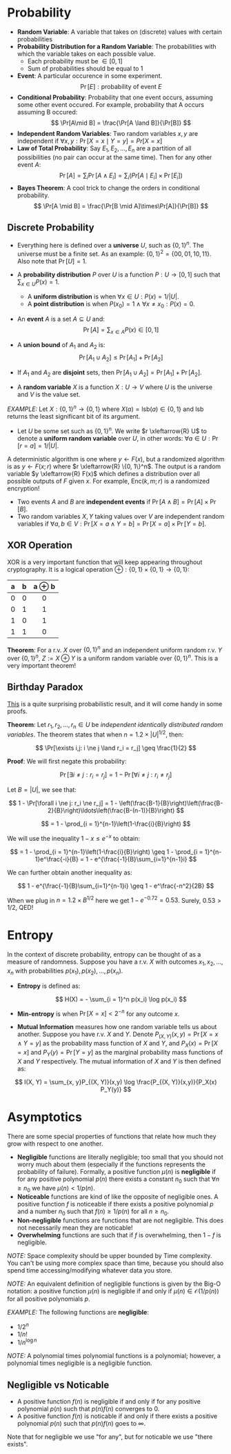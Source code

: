 # Probability

- **Random Variable**: A variable that takes on (discrete) values with certain probabilities
- **Probability Distribution for a Random Variable**: The probabilities with which the variable takes on each possible value.
  - Each probability must be $\in [0, 1]$
  - Sum of probabilities should be equal to $1$
- **Event**: A particular occurence in some experiment.
  $$
  \Pr[E]: \text{probability of event } E
  $$
- **Conditional Probability**: Probability that one event occurs, assuming some other event occured. For example, probability that A occurs assuming B occured:
  $$
  \Pr[A\mid B] = \frac{\Pr[A \land B]}{\Pr[B]}
  $$
- **Independent Random Variables**: Two random variables $x,y$ are independent if $\forall x, y : \Pr[X = x\mid Y = y] = Pr[X=x]$
- **Law of Total Probability**: Say $E_1, E_2, \ldots, E_n$ are a partition of all possibilities (no pair can occur at the same time). Then for any other event $A$:
  $$
  \Pr[A] = \sum_i\Pr[A \land E_i] = \sum_i (Pr[A \mid  E_i] \times \Pr[E_i])
  $$
- **Bayes Theorem**: A cool trick to change the orders in conditional probability.
  $$
  \Pr[A \mid  B] = \frac{\Pr[B \mid  A]\times\Pr[A]}{\Pr[B]}
  $$

## Discrete Probability

- Everything here is defined over a **universe** $U$, such as $\{0,1\}^n$. The universe must be a finite set. As an example: $\{0, 1\}^2 = \{00, 01, 10, 11\}$. Also note that $\Pr[U] = 1$.

- A **probability distribution** $P$ over $U$ is a function $P: U \to [0, 1]$ such that $\sum_{x \in U}P(x)=1$.
  - A **uniform distribution** is when $\forall x \in U: P(x) = 1 / |U|$.
  - A **point distribution** is when $P(x_0) = 1 \land \forall x \ne x_0: P(x)=0$.
- An **event** $A$ is a set $A \subseteq U$ and:
  $$
  \Pr[A] = \sum_{x\in A}P(x) \in [0, 1]
  $$
- A **union bound** of $A_1$ and $A_2$ is:
  $$
  \Pr[A_1 \cup A_2] \leq \Pr[A_1] + \Pr[A_2]
  $$
- If $A_1$ and $A_2$ are **disjoint** sets, then $\Pr[A_1 \cup A_2] = \Pr[A_1] + \Pr[A_2]$.

- A **random variable** $X$ is a function $X: U \to V$ where $U$ is the universe and $V$ is the value set.

_EXAMPLE:_ Let $X: \{0, 1\}^n \to \{0, 1\}$ where $X(a) = \text{lsb}(a) \in \{0, 1\}$ and $\text{lsb}$ returns the least significant bit of its argument.

- Let $U$ be some set such as $\{0, 1\}^n$. We write $r \xleftarrow{R} U$ to denote a **uniform random variable** over $U$, in other words: $\forall a \in U: \Pr[r=a] = 1/|U|$.

A deterministic algorithm is one where $y \gets F(x)$, but a randomized algorithm is as $y \gets F(x; r)$ where $r \xleftarrow{R} \{0, 1\}^n$. The output is a random variable $y \xleftarrow{R} F(x)$ which defines a distribution over all possible outputs of $F$ given $x$. For example, $\text{Enc}(k, m; r)$ is a randomized encryption!

- Two events $A$ and $B$ are **independent events** if $\Pr[A \land B] = \Pr[A]\times \Pr[B]$.
- Two random variables $X, Y$ taking values over $V$ are independent random variables if $\forall a,b \in V: \Pr[X=a \land Y=b] = \Pr[X=a]\times\Pr[Y=b]$.

## XOR Operation

XOR is a very important function that will keep appearing throughout cryptography. It is a logical operation $\oplus : \{0, 1\} \times \{0, 1\} \to \{0, 1\}$:

|  a  |  b  | a $\oplus$ b |
| :-: | :-: | :----------: |
|  0  |  0  |      0       |
|  0  |  1  |      1       |
|  1  |  0  |      1       |
|  1  |  1  |      0       |

**Theorem**: For a r.v. $X$ over $\{0, 1\}^n$ and an independent uniform random r.v. $Y$ over $\{0, 1\}^n$, $Z := X \oplus Y$ is a uniform random variable over $\{0, 1\}^n$. This is a very important theorem!

## Birthday Paradox

[This](https://en.wikipedia.org/wiki/Birthday_problem) is a quite surprising probabilistic result, and it will come handy in some proofs.

**Theorem**: Let $r_1, r_2, \ldots, r_n \in U$ be _independent identically distributed random variables_. The theorem states that when $n= 1.2 \times |U|^{1/2}$, then:

$$
\Pr[\exists i,j: i \ne j \land r_i = r_j] \geq \frac{1}{2}
$$

**Proof**: We will first negate this probability:

$$
\Pr[\exists i \ne j: r_i = r_j] = 1 - \Pr[\forall  i \ne j: r_i \ne r_j]
$$

Let $B=|U|$, we see that:

$$
 1 - \Pr[\forall  i \ne j: r_i \ne r_j] = 1 - \left(\frac{B-1}{B}\right)\left(\frac{B-2}{B}\right)\ldots\left(\frac{B-(n-1)}{B}\right)
$$

$$
= 1 - \prod_{i = 1}^{n-1}\left(1-\frac{i}{B}\right)
$$

We will use the inequality $1 - x \leq e^{-x}$ to obtain:

$$
= 1 - \prod_{i = 1}^{n-1}\left(1-\frac{i}{B}\right) \geq 1 - \prod_{i = 1}^{n-1}e^\frac{-i}{B} = 1 - e^{\frac{-1}{B}\sum_{i=1}^{n-1}i}
$$

We can further obtain another inequality as:

$$
1 - e^{\frac{-1}{B}\sum_{i=1}^{n-1}i} \geq 1 - e^\frac{-n^2}{2B}
$$

When we plug in $n=1.2 \times B^{1/2}$ here we get $1 - e^{-0.72} = 0.53$. Surely, $0.53 > 1/2$, QED!

# Entropy

In the context of discrete probability, entropy can be thought of as a measure of randomness. Suppose you have a r.v. $X$ with outcomes $x_1, x_2, ..., x_n$ with probabilities $p(x_1), p(x_2), ..., p(x_n)$.

- **Entropy** is defined as:

  $$
  H(X) = - \sum_{i = 1}^n p(x_i) \log p(x_i)
  $$

- **Min-entropy** is when $\Pr[X = x] < 2^{-n}$ for any outcome $x$.

- **Mutual Information** measures how one random variable tells us about another. Suppose you have r.v. $X$ and $Y$. Denote $P_{(X,Y)}(x, y) = \Pr[X = x \land Y = y]$ as the probability mass function of $X$ and $Y$, and $P_X(x) = \Pr[X = x]$ and $P_Y(y) = \Pr[Y =y]$ as the marginal probability mass functions of $X$ and $Y$ respectively. The mutual information of $X$ and $Y$ is then defined as:

$$
I(X, Y) = \sum_{x, y}P_{(X, Y)}(x,y) \log \frac{P_{(X, Y)}(x,y)}{P_X(x) P_Y(y)}
$$

# Asymptotics

There are some special properties of functions that relate how much they grow with respect to one another.

- **Negligible** functions are literally negligible; too small that you should not worry much about them (especially if the functions represents the probability of failure). Formally, a positive function $\mu(n)$ is **negligible** if for any positive polynomial $p(n)$ there exists a constant $n_0$ such that $\forall n \geq n_0$ we have $\mu(n) < 1 / p(n)$.
- **Noticeable** functions are kind of like the opposite of negligible ones. A positive function $f$ is noticeable if there exists a positive polynomial $p$ and a number $n_0$ such that $f(n) \geq 1/p(n)$ for all $n \geq n_0$.
- **Non-negligible** functions are functions that are not negligible. This does not necessarily mean they are noticable!
- **Overwhelming** functions are such that if $f$ is overwhelming, then $1 - f$ is negligible.

_NOTE:_ Space complexity should be upper bounded by Time complexity. You can't be using more complex space than time, because you should also spend time accessing/modifying whatever data you store.

_NOTE:_ An equivalent definition of negligible functions is given by the Big-O notation: a positive function $\mu(n)$ is negligible if and only if $\mu(n) \in \mathcal{O}(1/p(n))$ for all positive polynomials $p$.

_EXAMPLE:_ The following functions are **negligible**:

- $1/2^n$
- $1/n!$
- $1/n^{\log n}$

_NOTE:_ A polynomial times polynomial functions is a polynomial; however, a polynomial times negligible is a negligible function.

## Negligible vs Noticable

- A positive function $f(n)$ is negligible if and only if for any positive polynomial $p(n)$ such that $p(n)f(n)$ converges to 0.
- A positive function $f(n)$ is noticable if and only if there exists a positive polynomial $p(n)$ such that $p(n)f(n)$ goes to $\infty$.

Note that for negligible we use "for any", but for noticable we use "there exists".
